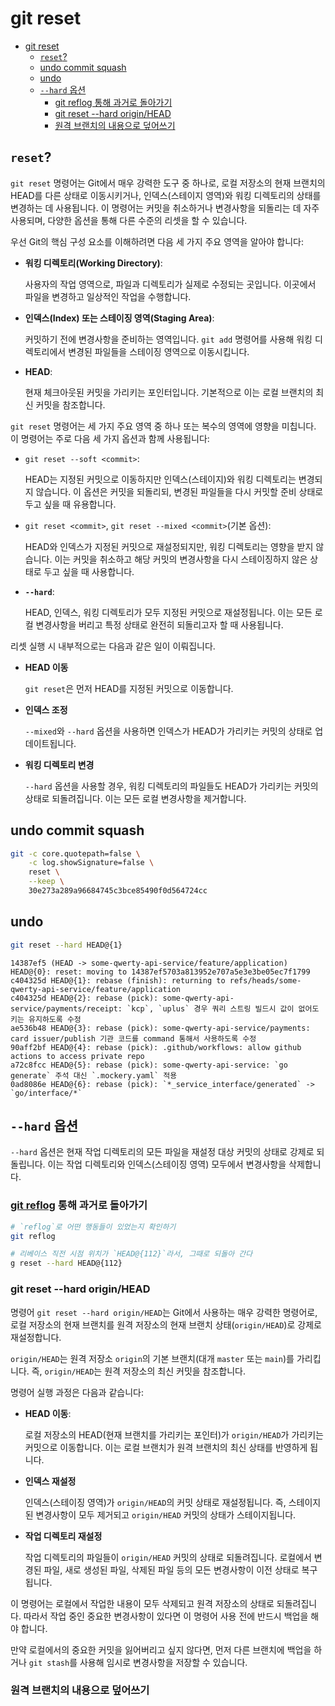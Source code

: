 # git reset

- [git reset](#git-reset)
    - [`reset`?](#reset)
    - [undo commit squash](#undo-commit-squash)
    - [undo](#undo)
    - [`--hard` 옵션](#--hard-옵션)
        - [git reflog 통해 과거로 돌아가기](#git-reflog-통해-과거로-돌아가기)
        - [git reset --hard origin/HEAD](#git-reset---hard-originhead)
        - [원격 브랜치의 내용으로 덮어쓰기](#원격-브랜치의-내용으로-덮어쓰기)

## `reset`?

`git reset` 명령어는 Git에서 매우 강력한 도구 중 하나로, 로컬 저장소의 현재 브랜치의 HEAD를 다른 상태로 이동시키거나, 인덱스(스테이지 영역)와 워킹 디렉토리의 상태를 변경하는 데 사용됩니다. 이 명령어는 커밋을 취소하거나 변경사항을 되돌리는 데 자주 사용되며, 다양한 옵션을 통해 다른 수준의 리셋을 할 수 있습니다.

우선 Git의 핵심 구성 요소를 이해하려면 다음 세 가지 주요 영역을 알아야 합니다:

- **워킹 디렉토리(Working Directory)**:

   사용자의 작업 영역으로, 파일과 디렉토리가 실제로 수정되는 곳입니다.
   이곳에서 파일을 변경하고 일상적인 작업을 수행합니다.

- **인덱스(Index) 또는 스테이징 영역(Staging Area)**:

   커밋하기 전에 변경사항을 준비하는 영역입니다.
   `git add` 명령어를 사용해 워킹 디렉토리에서 변경된 파일들을 스테이징 영역으로 이동시킵니다.

- **HEAD**:

   현재 체크아웃된 커밋을 가리키는 포인터입니다.
   기본적으로 이는 로컬 브랜치의 최신 커밋을 참조합니다.

`git reset` 명령어는 세 가지 주요 영역 중 하나 또는 복수의 영역에 영향을 미칩니다.
이 명령어는 주로 다음 세 가지 옵션과 함께 사용됩니다:

- `git reset --soft <commit>`:

   HEAD는 지정된 커밋으로 이동하지만 인덱스(스테이지)와 워킹 디렉토리는 변경되지 않습니다.
   이 옵션은 커밋을 되돌리되, 변경된 파일들을 다시 커밋할 준비 상태로 두고 싶을 때 유용합니다.

- `git reset <commit>`, `git reset --mixed <commit>`(기본 옵션):

   HEAD와 인덱스가 지정된 커밋으로 재설정되지만, 워킹 디렉토리는 영향을 받지 않습니다.
   이는 커밋을 취소하고 해당 커밋의 변경사항을 다시 스테이징하지 않은 상태로 두고 싶을 때 사용합니다.

- **`--hard`**:

   HEAD, 인덱스, 워킹 디렉토리가 모두 지정된 커밋으로 재설정됩니다.
   이는 모든 로컬 변경사항을 버리고 특정 상태로 완전히 되돌리고자 할 때 사용됩니다.

리셋 실행 시 내부적으로는 다음과 같은 일이 이뤄집니다.

- **HEAD 이동**

    `git reset`은 먼저 HEAD를 지정된 커밋으로 이동합니다.

- **인덱스 조정**

    `--mixed`와 `--hard` 옵션을 사용하면 인덱스가 HEAD가 가리키는 커밋의 상태로 업데이트됩니다.

- **워킹 디렉토리 변경**

    `--hard` 옵션을 사용할 경우, 워킹 디렉토리의 파일들도 HEAD가 가리키는 커밋의 상태로 되돌려집니다.
    이는 모든 로컬 변경사항을 제거합니다.

## undo commit squash

```bash
git -c core.quotepath=false \
    -c log.showSignature=false \
    reset \
    --keep \
    30e273a289a96684745c3bce85490f0d564724cc
```

## undo

```bash
git reset --hard HEAD@{1}
```

```log
14387ef5 (HEAD -> some-qwerty-api-service/feature/application) HEAD@{0}: reset: moving to 14387ef5703a813952e707a5e3e3be05ec7f1799
c404325d HEAD@{1}: rebase (finish): returning to refs/heads/some-qwerty-api-service/feature/application
c404325d HEAD@{2}: rebase (pick): some-qwerty-api-service/payments/receipt: `kcp`, `uplus` 경우 쿼리 스트링 빌드시 값이 없어도 키는 유지하도록 수정
ae536b48 HEAD@{3}: rebase (pick): some-qwerty-api-service/payments: card issuer/publish 기관 코드를 command 통해서 사용하도록 수정
90aff2bf HEAD@{4}: rebase (pick): .github/workflows: allow github actions to access private repo
a72c8fcc HEAD@{5}: rebase (pick): some-qwerty-api-service: `go generate` 주석 대신 `.mockery.yaml` 적용
0ad8086e HEAD@{6}: rebase (pick): `*_service_interface/generated` -> `go/interface/*`
```

## `--hard` 옵션

`--hard` 옵션은 현재 작업 디렉토리의 모든 파일을 재설정 대상 커밋의 상태로 강제로 되돌립니다. 이는 작업 디렉토리와 인덱스(스테이징 영역) 모두에서 변경사항을 삭제합니다.

### [git reflog](./reflog.md) 통해 과거로 돌아가기

```bash
# `reflog`로 어떤 행동들이 있었는지 확인하기
git reflog
```

```bash
# 리베이스 직전 시점 위치가 `HEAD@{112}`라서, 그때로 되돌아 간다
g reset --hard HEAD@{112}
```

### git reset --hard origin/HEAD

명령어 `git reset --hard origin/HEAD`는 Git에서 사용하는 매우 강력한 명령어로, 로컬 저장소의 현재 브랜치를 원격 저장소의 현재 브랜치 상태(`origin/HEAD`)로 강제로 재설정합니다.

`origin/HEAD`는 원격 저장소 `origin`의 기본 브랜치(대개 `master` 또는 `main`)를 가리킵니다.
즉, `origin/HEAD`는 원격 저장소의 최신 커밋을 참조합니다.

명령어 실행 과정은 다음과 같습니다:

- **HEAD 이동**:

    로컬 저장소의 HEAD(현재 브랜치를 가리키는 포인터)가 `origin/HEAD`가 가리키는 커밋으로 이동합니다.
    이는 로컬 브랜치가 원격 브랜치의 최신 상태를 반영하게 됩니다.

- **인덱스 재설정**

    인덱스(스테이징 영역)가 `origin/HEAD`의 커밋 상태로 재설정됩니다.
    즉, 스테이지된 변경사항이 모두 제거되고 `origin/HEAD` 커밋의 상태가 스테이지됩니다.

- **작업 디렉토리 재설정**

    작업 디렉토리의 파일들이 `origin/HEAD` 커밋의 상태로 되돌려집니다.
    로컬에서 변경된 파일, 새로 생성된 파일, 삭제된 파일 등의 모든 변경사항이 이전 상태로 복구됩니다.

이 명령어는 로컬에서 작업한 내용이 모두 삭제되고 원격 저장소의 상태로 되돌려집니다.
따라서 작업 중인 중요한 변경사항이 있다면 이 명령어 사용 전에 반드시 백업을 해야 합니다.

만약 로컬에서의 중요한 커밋을 잃어버리고 싶지 않다면, 먼저 다른 브랜치에 백업을 하거나 `git stash`를 사용해 임시로 변경사항을 저장할 수 있습니다.

### 원격 브랜치의 내용으로 덮어쓰기

```bash

```
